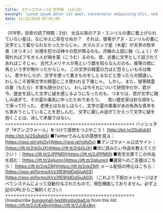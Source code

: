```yaml
---
title: 【ブンゴウメール】文字禍 （12/15）
excerpt: 'Lorem ipsum dolor sit amet, consectetur adipiscing elit, sed do eiusmod tempor incididunt ut labore et dolore magna aliqua. Praesent elementum facilisis leo vel fringilla est ullamcorper eget. At imperdiet dui accumsan sit amet nulla facilisi morbi tempus.'
date: 11/12/2018 07:02:00
---
```


（519字。目安の読了時間：2分） 太古以来のアヌ・エンリルの書に書上げられていない星は、なにゆえに存在せぬか？　それは、彼等がアヌ・エンリルの書に文字として載せられなかったからじゃ。 大マルズック星（木星）が天界の牧羊者（オリオン）の境を犯せば神々の怒が降るのも、月輪の上部に蝕（しょく）が現れればフモオル人が禍を蒙（こうむ）るのも、皆、古書に文字として誌されてあればこそじゃ。 古代スメリヤ人が馬という獣を知らなんだのも、彼等の間に馬という字が無かったからじゃ。 この文字の精霊の力ほど恐ろしいものは無い。 君やわしらが、文字を使って書きものをしとるなどと思ったら大間違い。 わしらこそ彼等文字の精霊にこき使われる下僕じゃ。 しかし、また、彼等精霊の齎（もたら）す害も随分ひどい。 わしは今それについて研究中だが、君が今、歴史を誌した文字に疑を感じるようになったのも、つまりは、君が文字に親しみ過ぎて、その霊の毒気に中ったためであろう。 　若い歴史家は妙な顔をして帰って行った。 老博士はなおしばらく、文字の霊の害毒があの有為な青年をも害おうとしていることを悲しんだ。 文字に親しみ過ぎてかえって文字に疑を抱くことは、決して矛盾ではない。 ============================================== ハッシュタグ「#ブンゴウメール」をつけて感想をつぶやこう！ [http://bit.ly/2Ss8sbS](http://bit.ly/2Ss8sbS) ■Twitterでみんなの感想を見る：[https://goo.gl/rgfoDv](https://goo.gl/rgfoDv) ■ブンゴウメール公式サイト：[https://ift.tt/2rbGjJX](https://ift.tt/2rbGjJX) ■次に読みたい作品を教えてください！：[https://ift.tt/2JPPM0l](https://ift.tt/2JPPM0l) ■青空文庫でこの作品を読む：[https://ift.tt/2qljumn](https://ift.tt/2qljumn) ■運営へのご支援はこちら： [https://ift.tt/2vkZ9jf](https://ift.tt/2vkZ9jf) メール配信の停止はこちら：[https://goo.gl/forms/kVz3fE9HdDq5iuA03](https://goo.gl/forms/kVz3fE9HdDq5iuA03) （これより下部のメッセージはすべてシステムによって自動付与されたもので、現在機能しておりません。必ず上記のURLからご解約ください） ============================================== Unsubscribe bungomail-text@notsobad.jp from this list: [https://ift.tt/2JUEx8n](https://ift.tt/2JUEx8n)